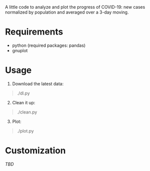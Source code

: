 
A little code to analyze and plot the progress of COVID-19: new cases normalized by population and averaged over a 3-day moving.

# Requirements

- python (required packages: pandas)
- gnuplot

# Usage

1. Download the latest data:

> ./dl.py

2. Clean it up:

> ./clean.py

3. Plot:

> ./plot.py

# Customization

*TBD*


